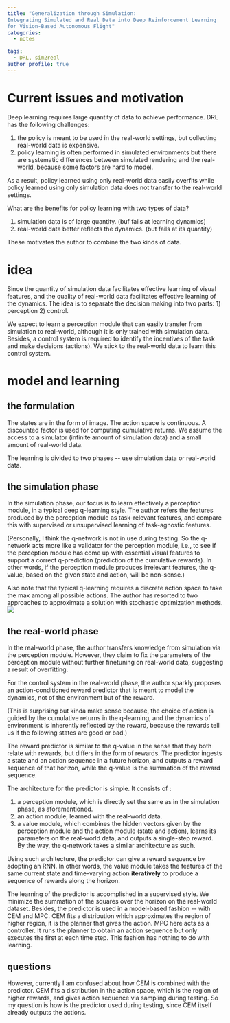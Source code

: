 ```yaml
---
title: "Generalization through Simulation:  
Integrating Simulated and Real Data into Deep Reinforcement Learning  
for Vision-Based Autonomous Flight"
categories:
  - notes

tags:
  - DRL, sim2real
author_profile: true
---
```

# Current issues and motivation
Deep learning requires large quantity of data to achieve performance. DRL has the following challenges:
1) the policy is meant to be used in the real-world settings, but collecting real-world data is expensive.  
2) policy learning is often performed in simulated environments but there are systematic 
differences between simulated rendering and the real-world, because some factors are hard to model.

As a result, policy learned using only real-world data easily overfits while policy learned using only simulation data does not transfer to the real-world settings. 

What are the benefits for policy learning with two types of data?  
1) simulation data is of large quantity.  (buf fails at learning dynamics)
2) real-world data better reflects the dynamics. (but fails at its quantity)

These motivates the author to combine the two kinds of data.

# idea
Since the quantity of simulation data facilitates effective learning of visual features, and 
the quality of real-world data facilitates effective learning of the dynamics. The idea is to 
separate the decision making into two parts: 1) perception 2) control.

We expect to learn a perception module that can easily transfer from simulation to real-world, although it is only trained with simulation data. Besides, a control system is required 
to identify the incentives of the task and make decisions (actions). We stick to the real-world 
data to learn this control system.

# model and learning
## the formulation
The states are in the form of image. The action space is continuous. A discounted factor is used for computing cumulative returns. We assume the access to a simulator (infinite amount of simulation data) and a small amount of real-world data.

The learning is divided to two phases -- use simulation data or real-world data.

## the simulation phase
In the simulation phase, our focus is to learn effectively a perception module, in a typical 
deep q-learning style. The author refers the features produced by the perception module as task-relevant features, and compare this with supervised or unsupervised learning of task-agnostic features.

(Personally, I think the q-network is not in use during testing. So the 
q-network acts more like a validator for the perception module, i.e., to see if the perception 
module has come up with essential visual features to support a correct q-prediction (prediction of the cumulative rewards). In other words, if the perception module produces 
irrelevant features, the q-value, based on the given state and action, will be non-sense.) 

Also note that the typical q-learning requires a discrete action space to take the max among 
all possible actions. The author has resorted to two approaches to approximate a solution with stochastic optimization methods.
![]({{site.baseurl}}/assets/images/20190227/model.png)
## the real-world phase
In the real-world phase, the author transfers knowledge from simulation via the perception 
module. However, they claim to fix the parameters of the perception module without further finetuning on real-world data, suggesting a result of overfitting. 

For the control system in the real-world phase, the author sparkly proposes an action-conditioned reward predictor that is meant to model the dynamics, not of the environment but of the reward. 

(This is surprising but kinda make sense because, the choice of action is guided by the cumulative returns in the q-learning, and the dynamics of environment is inherently reflected by the reward, because the rewards tell us if the following states are good or bad.)

The reward predictor is similar to the q-value in the sense that they both relate with rewards, but differs in the form of rewards. The predictor ingests a state and an action sequence in a future horizon, and outputs a reward sequence of that horizon, while the q-value is the summation of the reward sequence.

The architecture for the predictor is simple. It consists of :
1) a perception module, which is directly set the same as in the simulation phase, as aforementioned.  
2) an action module, learned with the real-world data.
3) a value module, which combines the hidden vectors given by the perception module and the action module (state and action), learns its parameters on the real-world data, and outputs a single-step reward.   
By the way, the q-network takes a similar architecture as such.

Using such architecture, the predictor can give a reward sequence by adopting an RNN. In other words, the value module takes the features of the same current state and time-varying action **iteratively** to produce a sequence of rewards along the horizon.

The learning of the predictor is accomplished in a supervised style. We minimize the summation of the squares over the horizon on the real-world dataset. Besides, the predictor is used in a model-based fashion -- with CEM and MPC. CEM fits a distribution which approximates the region of higher region, it is the planner that gives the action. MPC here acts as a controller. It runs the planner to obtain an action sequence but only executes the first at each time step. This fashion has nothing to do with learning.

## questions
However,  currently I am confused about how CEM is combined with the predictor. CEM fits a distribution in the action space, which is the region of higher rewards, and gives action sequence via sampling during testing. So my question is how is the predictor used during testing, since CEM itself already outputs the actions.

<!--stackedit_data:
eyJoaXN0b3J5IjpbLTgyOTA5ODc5MF19
-->